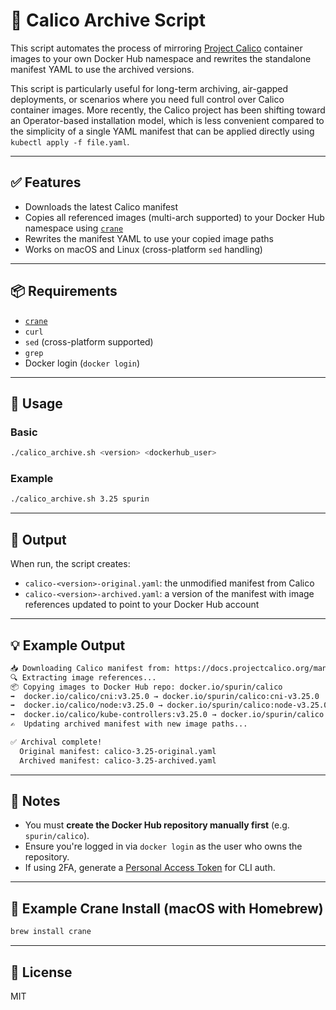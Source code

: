 # 🐳 Calico Archive Script

This script automates the process of mirroring [Project Calico](https://projectcalico.org/) container images to your own Docker Hub namespace and rewrites the standalone manifest YAML to use the archived versions.

This script is particularly useful for long-term archiving, air-gapped deployments, or scenarios where you need full control over Calico container images. More recently, the Calico project has been shifting toward an Operator-based installation model, which is less convenient compared to the simplicity of a single YAML manifest that can be applied directly using `kubectl apply -f file.yaml`.

---

## ✅ Features

- Downloads the latest Calico manifest
- Copies all referenced images (multi-arch supported) to your Docker Hub namespace using [`crane`](https://github.com/google/go-containerregistry)
- Rewrites the manifest YAML to use your copied image paths
- Works on macOS and Linux (cross-platform `sed` handling)

---

## 📦 Requirements

- [`crane`](https://github.com/google/go-containerregistry#installation)
- `curl`
- `sed` (cross-platform supported)
- `grep`
- Docker login (`docker login`)

---

## 🔧 Usage

### Basic

```bash
./calico_archive.sh <version> <dockerhub_user>
```

### Example

```bash
./calico_archive.sh 3.25 spurin
```

---

## 📂 Output

When run, the script creates:

- `calico-<version>-original.yaml`: the unmodified manifest from Calico
- `calico-<version>-archived.yaml`: a version of the manifest with image references updated to point to your Docker Hub account

---

## 💡 Example Output

```bash
📥 Downloading Calico manifest from: https://docs.projectcalico.org/manifests/calico.yaml
🔍 Extracting image references...
📦 Copying images to Docker Hub repo: docker.io/spurin/calico
➡️  docker.io/calico/cni:v3.25.0 → docker.io/spurin/calico:cni-v3.25.0
➡️  docker.io/calico/node:v3.25.0 → docker.io/spurin/calico:node-v3.25.0
➡️  docker.io/calico/kube-controllers:v3.25.0 → docker.io/spurin/calico:kube-controllers-v3.25.0
✍️  Updating archived manifest with new image paths...

✅ Archival complete!
  Original manifest: calico-3.25-original.yaml
  Archived manifest: calico-3.25-archived.yaml
```

---

## 📝 Notes

- You must **create the Docker Hub repository manually first** (e.g. `spurin/calico`).
- Ensure you're logged in via `docker login` as the user who owns the repository.
- If using 2FA, generate a [Personal Access Token](https://hub.docker.com/settings/security) for CLI auth.

---

## 👷 Example Crane Install (macOS with Homebrew)

```bash
brew install crane
```

---

## 📜 License

MIT
